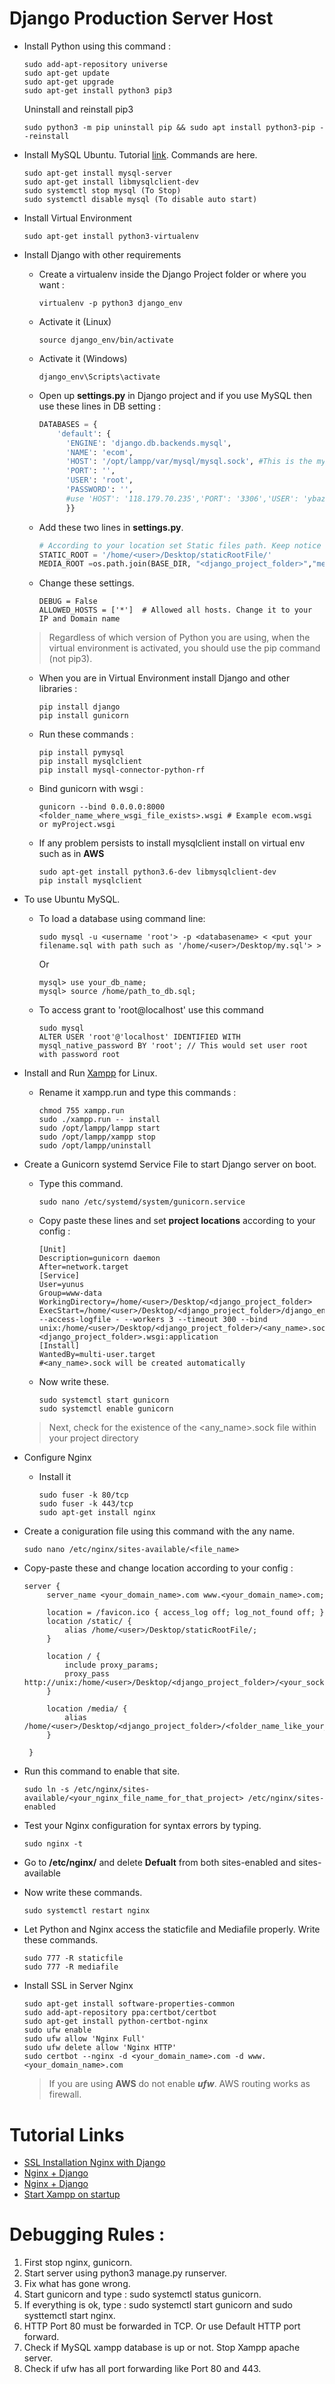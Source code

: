 # Django Production Server Host
 - Install Python using this command :
   ```
   sudo add-apt-repository universe
   sudo apt-get update
   sudo apt-get upgrade
   sudo apt-get install python3 pip3
   ```
   Uninstall and reinstall pip3
   ```
   sudo python3 -m pip uninstall pip && sudo apt install python3-pip --reinstall
   ```
   
 - Install MySQL Ubuntu. Tutorial [link](https://support.rackspace.com/how-to/install-mysql-server-on-the-ubuntu-operating-system/).
   Commands are here.
   ```
   sudo apt-get install mysql-server
   sudo apt-get install libmysqlclient-dev
   sudo systemctl stop mysql (To Stop)
   sudo systemctl disable mysql (To disable auto start)
   ```
   
 - Install Virtual Environment 
   ```
   sudo apt-get install python3-virtualenv
   ```
   	
 - Install Django with other requirements 

   - Create a virtualenv inside the Django Project folder or where you want : 
     ```
     virtualenv -p python3 django_env
     ```
    - Activate it (Linux)
      ```
      source django_env/bin/activate
      ```
    - Activate it (Windows)
      ```
      django_env\Scripts\activate
      ```
    - Open up **settings.py** in Django project and if you use MySQL then use these lines in DB setting : 
      ```Python
      DATABASES = {
		  'default': {
			'ENGINE': 'django.db.backends.mysql',
			'NAME': 'ecom',
			'HOST': '/opt/lampp/var/mysql/mysql.sock', #This is the mysql socket file from Xampp. Most Important
			'PORT': '', 
			'USER': 'root',
			'PASSWORD': '',
			#use 'HOST': '118.179.70.235','PORT': '3306','USER': 'ybazar','PASSWORD': 'cd30i4FyvZ8Ug2je', for remote Database and Ip would be your IP. 
			}}
      ```		
    - Add these two lines in **settings.py**.
      ```Python
      # According to your location set Static files path. Keep notice if these files are not locked. Otherwise nginx will not serve them.
      STATIC_ROOT = '/home/<user>/Desktop/staticRootFile/'  		
      MEDIA_ROOT =os.path.join(BASE_DIR, "<django_project_folder>","media")		# According to your location
      ```
    - Change these settings.
      ```
      DEBUG = False
      ALLOWED_HOSTS = ['*']  # Allowed all hosts. Change it to your IP and Domain name
      ```
    > Regardless of which version of Python you are using, when the virtual environment is activated, you should use the pip command (not pip3).
    
    - When you are in Virtual Environment install Django and other libraries :	
      ```
      pip install django 
      pip install gunicorn
      ```
    - Run these commands :
      ```
      pip install pymysql
      pip install mysqlclient
      pip install mysql-connector-python-rf
      ```
    - Bind gunicorn with wsgi :
      ```
      gunicorn --bind 0.0.0.0:8000 <folder_name_where_wsgi_file_exists>.wsgi # Example ecom.wsgi or myProject.wsgi
      ```	
    - If any problem persists to install mysqlclient install on virtual env such as in **AWS**
      ```
      sudo apt-get install python3.6-dev libmysqlclient-dev
      pip install mysqlclient
      ```

- To use Ubuntu MySQL. 
  - To load a database using command line:
    ```
    sudo mysql -u <username 'root'> -p <databasename> < <put your filename.sql with path such as '/home/<user>/Desktop/my.sql'> >
    ```
    Or
    ```
    mysql> use your_db_name;
    mysql> source /home/path_to_db.sql;
    ```
  - To access grant to 'root@localhost' use this command
    ```
    sudo mysql
    ALTER USER 'root'@'localhost' IDENTIFIED WITH mysql_native_password BY 'root'; // This would set user root with password root
    ```
 - Install and Run [Xampp](https://www.apachefriends.org/index.html) for Linux.
   - Rename it xampp.run and type this commands :
     ```
     chmod 755 xampp.run
     sudo ./xampp.run -- install
     sudo /opt/lampp/lampp start
     sudo /opt/lampp/xampp stop	
     sudo /opt/lampp/uninstall  
     ```
 - Create a Gunicorn systemd Service File to start Django server on boot.
   - Type this command.
     ```
     sudo nano /etc/systemd/system/gunicorn.service
     ```
   - Copy paste these lines and set **project locations** according to your config :
     ```
     [Unit]
     Description=gunicorn daemon
     After=network.target
     [Service]
     User=yunus
     Group=www-data
     WorkingDirectory=/home/<user>/Desktop/<django_project_folder>
     ExecStart=/home/<user>/Desktop/<django_project_folder>/django_env/bin/gunicorn --access-logfile - --workers 3 --timeout 300 --bind unix:/home/<user>/Desktop/<django_project_folder>/<any_name>.sock <django_project_folder>.wsgi:application
     [Install]
     WantedBy=multi-user.target
     #<any_name>.sock will be created automatically
     ```
   - Now write these.
     ```
     sudo systemctl start gunicorn
     sudo systemctl enable gunicorn
     ```
     
   > Next, check for the existence of the <any_name>.sock file within your project directory
	
 - Configure Nginx
   - Install it 
     ```
     sudo fuser -k 80/tcp
     sudo fuser -k 443/tcp
     sudo apt-get install nginx
     ```
 - Create a coniguration file using this command with the any name.
   ```
   sudo nano /etc/nginx/sites-available/<file_name>
   ```
 - Copy-paste these and change location according to your config :
   ```
   server {
		server_name <your_domain_name>.com www.<your_domain_name>.com;

		location = /favicon.ico { access_log off; log_not_found off; }
		location /static/ {
			alias /home/<user>/Desktop/staticRootFile/;
		}

		location / {
			include proxy_params;
			proxy_pass http://unix:/home/<user>/Desktop/<django_project_folder>/<your_socket_name>.sock;
		}

		location /media/ {
			alias   /home/<user>/Desktop/<django_project_folder>/<folder_name_like_your_django_project_folder>/media/;
		}

	}
   ```
 - Run this command to enable that site.
   ```
   sudo ln -s /etc/nginx/sites-available/<your_nginx_file_name_for_that_project> /etc/nginx/sites-enabled
   ```
 - Test your Nginx configuration for syntax errors by typing.
    ```
    sudo nginx -t
    ```
 - Go to **/etc/nginx/** and delete **Defualt** from both sites-enabled and sites-available
		
 - Now write these commands.
   ```
   sudo systemctl restart nginx
   ```
 - Let Python and Nginx access the staticfile and Mediafile properly. Write these commands.
   ```
   sudo 777 -R staticfile
   sudo 777 -R mediafile
   ```
 - Install SSL in Server Nginx
   ```
   sudo apt-get install software-properties-common
   sudo add-apt-repository ppa:certbot/certbot
   sudo apt-get install python-certbot-nginx
   sudo ufw enable
   sudo ufw allow 'Nginx Full'
   sudo ufw delete allow 'Nginx HTTP'
   sudo certbot --nginx -d <your_domain_name>.com -d www.<your_domain_name>.com
   ```
   
   > If you are using **AWS** do not enable ***ufw***. AWS routing works as firewall.

	
# Tutorial Links
  - [SSL Installation Nginx with Django](https://www.digitalocean.com/community/tutorials/how-to-secure-nginx-with-let-s-encrypt-on-ubuntu-18-04)
  - [Nginx + Django](https://www.digitalocean.com/community/tutorials/how-to-set-up-django-with-postgres-nginx-and-gunicorn-on-ubuntu-16-04)
  - [Nginx + Django](https://jee-appy.blogspot.com/2017/01/deply-django-with-nginx.html)
  - [Start Xampp on startup](https://salitha94.blogspot.com/2017/08/how-to-start-xampp-automatically-in.html)
	
	 
# Debugging Rules :


1. First stop nginx, gunicorn.
2. Start server using python3 manage.py runserver.
3. Fix what has gone wrong.
4. Start gunicorn and type : sudo systemctl status gunicorn.
5. If everything is ok, type : sudo systemctl start gunicorn and sudo systtemctl start nginx.
6. HTTP Port 80 must be forwarded in TCP. Or use Default HTTP port forward. 
7. Check if MySQL xampp database is up or not. Stop Xampp apache server.
8. Check if ufw has all port forwarding like Port 80 and 443.





























